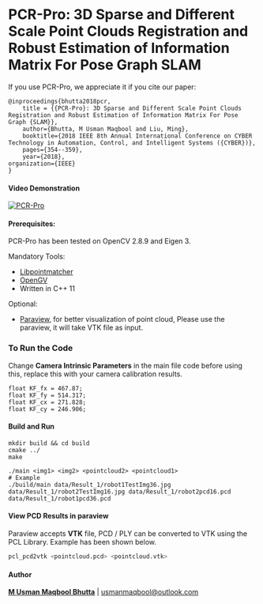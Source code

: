 # PCR-Pro: 3D Sparse and Different Scale Point Clouds Registration and Robust Estimation of Information Matrix For Pose Graph SLAM

If you use PCR-Pro, we appreciate it if you cite our paper:
```
@inproceedings{bhutta2018pcr,
    title = {{PCR-Pro}: 3D Sparse and Different Scale Point Clouds Registration and Robust Estimation of Information Matrix For Pose Graph {SLAM}},
    author={Bhutta, M Usman Maqbool and Liu, Ming},
    booktitle={2018 IEEE 8th Annual International Conference on CYBER Technology in Automation, Control, and Intelligent Systems ({CYBER})},
    pages={354--359},
    year={2018},
organization={IEEE}
}
```
#### Video Demonstration 

[![PCR-Pro](https://img.youtube.com/vi/jVjiV6BOH10/0.jpg)](https://www.youtube.com/watch?v=jVjiV6BOH10 "PCR-Pro")


#### Prerequisites:
PCR-Pro has been tested on OpenCV 2.8.9 and Eigen 3. 

Mandatory Tools:
* [Libpointmatcher](https://github.com/ethz-asl/libpointmatcher)
* [OpenGV](https://github.com/laurentkneip/opengv)
* Written in C++ 11
  
Optional:

* [Paraview](https://www.paraview.org/), for better visualization of point cloud, Please use the paraview, it will take VTK file as input.

### To Run the Code

Change **Camera Intrinsic Parameters** in the main file code before using this, replace this with your camera calibration results.
```
float KF_fx = 467.87;
float KF_fy = 514.317;
float KF_cx = 271.828;
float KF_cy = 246.906;
```

#### Build and Run
```
mkdir build && cd build
cmake ../
make

./main <img1> <img2> <pointcloud2> <pointcloud1>
# Example
./build/main data/Result_1/robot1TestImg36.jpg data/Result_1/robot2TestImg16.jpg data/Result_1/robot2pcd16.pcd data/Result_1/robot1pcd36.pcd 
```

#### View PCD Results in paraview
Paraview accepts **VTK** file, PCD / PLY can be converted to VTK using the PCL Library. Example has been shown below.
```sh
pcl_pcd2vtk <pointcloud.pcd> <pointcloud.vtk>
```

#### Author
[**M Usman Maqbool Bhutta**](usmanmaqbool.github.io) | usmanmaqbool@outlook.com